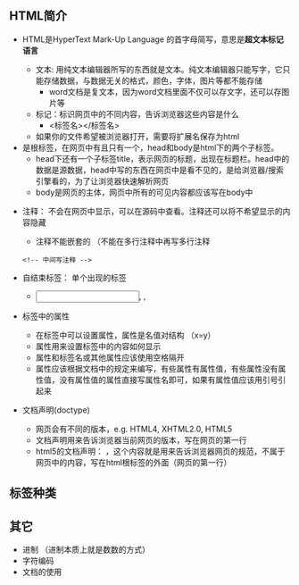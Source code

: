 ## HTML简介

- HTML是HyperText Mark-Up Language 的首字母简写，意思是**超文本标记语言**
  - 文本: 用纯文本编辑器所写的东西就是文本。纯文本编辑器只能写字，它只能存储数据，与数据无关的格式，颜色，字体，图片等都不能存储
    - word文档是复文本，因为word文档里面不仅可以存文字，还可以存图片等
  - 标记：标识网页中的不同内容，告诉浏览器这些内容是什么
    - <标签名></标签名>
  - 如果你的文件希望被浏览器打开，需要将扩展名保存为html

- <html></html>是根标签，在网页中有且只有一个，head和body是html下的两个子标签。

  - head下还有一个子标签title，表示网页的标题，出现在标题栏。head中的数据是源数据，head中写的东西在网页中是看不见的，是给浏览器/搜索引擎看的，为了让浏览器快速解析网页
  - body是网页的主体，网页中所有的可见内容都应该写在body中

- 注释： 不会在网页中显示，可以在源码中查看。注释还可以将不希望显示的内容隐藏

  - 注释不能嵌套的 （不能在多行注释中再写多行注释

  ```
  <!-- 中间写注释 -->
  ```

- 自结束标签： 单个出现的标签

  - <input />, <img />, <br />

- 标签中的属性

  - 在标签中可以设置属性，属性是名值对结构 （x=y）
  - 属性用来设置标签中的内容如何显示
  - 属性和标签名或其他属性应该使用空格隔开
  - 属性应该根据文档中的规定来编写，有些属性有属性值，有些属性没有属性值，没有属性值的属性直接写属性名即可，如果有属性值应该用引号引起来

- 文档声明(doctype)

  - 网页会有不同的版本，e.g. HTML4, XHTML2.0, HTML5
  - 文档声明用来告诉浏览器当前网页的版本，写在网页的第一行
  - html5的文档声明：<!DOCTYPE html> ，这个内容就是用来告诉浏览器网页的规范，不属于网页中的内容，写在html根标签的外面（网页的第一行）

## 标签种类

## 其它

- 进制 （进制本质上就是数数的方式）
- 字符编码
- 文档的使用

